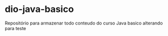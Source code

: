 # dio-java-basico
Repositório para armazenar todo conteudo do curso Java basico
alterando para teste
